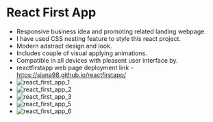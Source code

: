 # React First App
- Responsive business idea and promoting related landing webpage. 
- I have used CSS nesting feature to style this react project.
- Modern adstract design and look.
- Includes couple of visual applying animations.
- Compatible in all devices with pleasent user interface by.
- reactfirstapp web page deployment link - https://sjana98.github.io/reactfirstapp/
- ![react_first_app_1](https://github.com/sjana98/reactfirstapp/assets/135092592/333f9950-6853-4c8a-a7e4-4f4aa54bcd5f)
- ![react_first_app_2](https://github.com/sjana98/reactfirstapp/assets/135092592/41c1bb5f-c7b5-4534-ba09-50cf07792c7c)
- ![react_first_app_3](https://github.com/sjana98/reactfirstapp/assets/135092592/c5528074-cfe3-4c5f-b647-bf912ebd7edc)
- ![react_first_app_5](https://github.com/sjana98/reactfirstapp/assets/135092592/a257c75d-d00e-495a-9769-45a19863c475)
- ![react_first_app_6](https://github.com/sjana98/reactfirstapp/assets/135092592/3e26beaf-c106-4cd3-9c34-ff6037b2737a)
